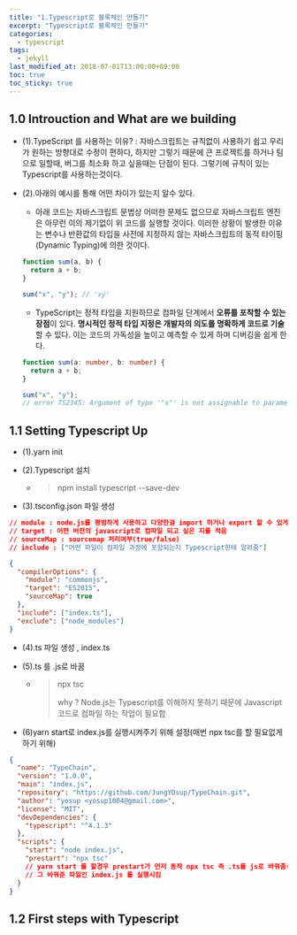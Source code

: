 ```yaml
---
title: "1.Typescript로 블록체인 만들기"
excerpt: "Typescript로 블록체인 만들기"
categories:
  - typescript
tags:
  - jekyll
last_modified_at: 2018-07-01T13:00:00+09:00
toc: true
toc_sticky: true
---
```


## 1.0 Introuction and What are we building

- (1).TypeScript 를 사용하는 이유?
  : 자바스크립트는 규칙없이 사용하기 쉽고 우리가 원하는 방향대로 수정이 편하다, 하지만 그렇기 때문에 큰 프로젝트를 하거나 팀으로 일할때, 버그를 최소화 하고 싶을때는 단점이 된다. 그렇기에 규칙이 있는 Typescript를 사용하는것이다.

* (2).아래의 예시를 통해 어떤 차이가 있는지 알수 있다.

  - 아래 코드는 자바스크립트 문법상 어떠한 문제도 없으므로 자바스크립트 엔진은 아무런 이의 제기없이 위 코드를 실행할 것이다. 이러한 상황이 발생한 이유는 변수나 반환값의 타입을 사전에 지정하지 않는 자바스크립트의 동적 타이핑(Dynamic Typing)에 의한 것이다.

  ```js
  function sum(a, b) {
    return a + b;
  }

  sum("x", "y"); // 'xy'
  ```

  - TypeScript는 정적 타입을 지원하므로 컴파일 단계에서 **오류를 포착할 수 있는 장점**이 있다. **명시적인 정적 타입 지정은 개발자의 의도를 명확하게 코드로 기술**할 수 있다. 이는 코드의 가독성을 높이고 예측할 수 있게 하며 디버깅을 쉽게 한다.

  ```ts
  function sum(a: number, b: number) {
    return a + b;
  }

  sum("x", "y");
  // error TS2345: Argument of type '"x"' is not assignable to parameter of type 'number'.
  ```

## 1.1 Setting Typescript Up

- (1).yarn init

- (2).Typescript 설치

  - > npm install typescript --save-dev

- (3).tsconfig.json 파일 생성

```json
// module : node.js를 평범하게 사용하고 다양한걸 import 하거나 export 할 수 있게 만듬
// target : 어떤 버전의 javascript로 컴파일 되고 싶은 지를 적음
// sourceMap : sourcemap 처리여부(true/false)
// include : ["어떤 파일이 컴파일 과정에 포함되는지 Typescript한테 알려줌"]

{
  "compilerOptions": {
    "module": "commonjs",
    "target": "ES2015",
    "sourceMap": true
  },
  "include": ["index.ts"],
  "exclude": ["node_modules"]
}
```

- (4).ts 파일 생성 , index.ts

* (5).ts 를 .js로 바꿈

  - > npx tsc
    >
    > why ? Node.js는 Typescript를 이해하지 못하기 때문에 Javascript 코드로 컴파일 하는 작업이 필요함

- (6)yarn start로 index.js를 실행시켜주기 위해 설정(매번 npx tsc를 할 필요없게 하기 위해)

```json
{
  "name": "TypeChain",
  "version": "1.0.0",
  "main": "index.js",
  "repository": "https://github.com/JungYOsup/TypeChain.git",
  "author": "yosup <yosup1004@gmail.com>",
  "license": "MIT",
  "devDependencies": {
    "typescript": "^4.1.3"
  },
  "scripts": {
    "start": "node index.js",
    "prestart": "npx tsc"
    // yarn start 를 할경우 prestart가 먼저 동작 npx tsc 즉 .ts를 js로 바꿔줌(Node.js는 Typescript를 이해하지 못하기 때문에 Javascript 코드로 컴파일 하는 작업이 필요함)
    // 그 바꿔준 파일인 index.js 를 실행시킴
  }
}
```

## 1.2 First steps with Typescript
